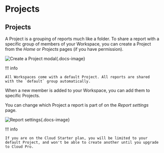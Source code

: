 # Projects

## Projects

A Project is a grouping of reports much like a folder. To share a report with a specific group of members of your Workspace, you can create a Project from the _Home_ or _Projects_ pages (if you have permission).

![Create a Project modal](../../img/tutorials/create-project.png){.docs-image}

!!! info

    All Workspaces come with a default Project. All reports are shared with the `default` group automatically.

When a new member is added to your Workspace, you can add them to specific Projects.

You can change which Project a report is part of on the _Report settings_ page.

![Report settings](../../img/tutorials/report-settings.png){.docs-image}

!!! info

    If you are on the Cloud Starter plan, you will be limited to your default Project, and won't be able to create another until you upgrade to Cloud Pro.
